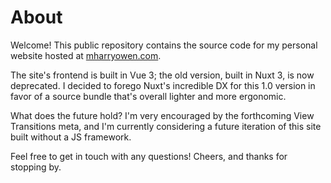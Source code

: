 # About
Welcome! This public repository contains the source code for my personal website hosted at [mharryowen.com](https://www.mharryowen.com).

The site's frontend is built in Vue 3; the old version, built in Nuxt 3, is now deprecated. I decided to forego Nuxt's incredible DX for this 1.0 version in favor of a source bundle that's overall lighter and more ergonomic.

What does the future hold? I'm very encouraged by the forthcoming View Transitions meta, and I'm currently considering a future iteration of this site built without a JS framework.

Feel free to get in touch with any questions! Cheers, and thanks for stopping by.

